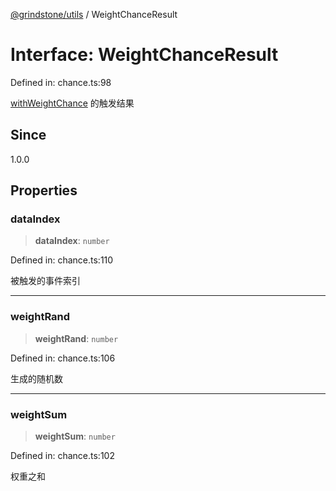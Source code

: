 [@grindstone/utils](../globals.md) / WeightChanceResult

# Interface: WeightChanceResult

Defined in: chance.ts:98

[withWeightChance](../functions/withWeightChance.md) 的触发结果

## Since

1.0.0

## Properties

### dataIndex

> **dataIndex**: `number`

Defined in: chance.ts:110

被触发的事件索引

***

### weightRand

> **weightRand**: `number`

Defined in: chance.ts:106

生成的随机数

***

### weightSum

> **weightSum**: `number`

Defined in: chance.ts:102

权重之和
